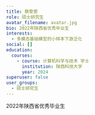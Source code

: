```yaml
---
title: 蔡雯雯
role: 硕士研究生
avatar_filename: avatar.jpg
bio: 2022年陕西省优秀毕业生
interests:
  - 多模态基础模型的小样本下游泛化
social: []
education:
  courses:
    - course: 计算机科学与技术 学士
      institution: 陕西科技大学
      year: 2024
superuser: false
user_groups:
  - 硕士研究生
---
```

2022年陕西省优秀毕业生